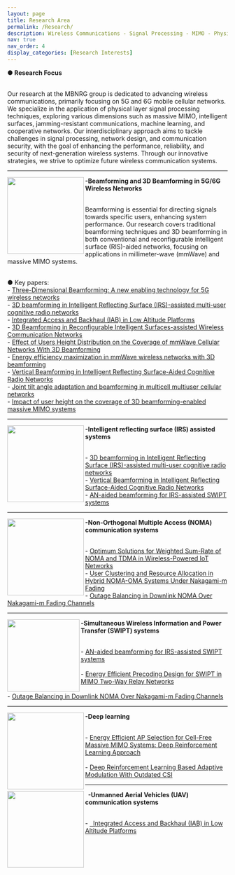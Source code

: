 ```yaml
---
layout: page
title: Research Area
permalink: /Research/
description: Wireless Communications - Signal Processing - MIMO - Physical Layer Security
nav: true
nav_order: 4
display_categories: [Research Interests]
---
```


<p>
  <span>  <p><strong>  &#x25CF; Research Focus </strong></p></span> 
    <br>  Our research at the MBNRG group is dedicated to advancing wireless communications, primarily focusing on 5G and 6G mobile cellular networks. We specialize in the application of physical layer signal processing techniques, exploring various dimensions such as massive MIMO, intelligent surfaces, jamming-resistant communications, machine learning, and cooperative networks. Our interdisciplinary approach aims to tackle challenges in signal processing, network design, and communication security, with the goal of enhancing the performance, reliability, and security of next-generation wireless systems. Through our innovative strategies, we strive to optimize future wireless communication systems.
     </p>
   
  ---


<p>
  <img src="https://github.com/user-attachments/assets/75dfb6f4-241e-4f11-91bb-6fc0e7945fe2" align="left" width="175" height="175"><span>  <p><b> -Beamforming and 3D Beamforming in 5G/6G Wireless Networks </b></p></span> 
  <br>  Beamforming is essential for directing signals towards specific users, enhancing system performance. Our research covers traditional beamforming techniques and 3D beamforming in both conventional and reconfigurable intelligent surface (RIS)-aided networks, focusing on applications in millimeter-wave (mmWave) and massive MIMO systems.
 
  
  <br>  &#x25CF; Key papers:
    <br>   - <span class="ban2"><a href="https://ieeexplore.ieee.org/document/6923530">  Three-Dimensional Beamforming: A new enabling technology for 5G wireless networks </a>
     <br>  - <a href="https://www.sciencedirect.com/science/article/abs/pii/S1874490722002282"> 3D beamforming in Intelligent Reflecting Surface (IRS)-assisted multi-user cognitive radio networks</a>
    <br>  - <a href="https://arxiv.org/abs/2407.15463">  Integrated Access and Backhaul (IAB) in Low Altitude Platforms </a>
    <br>  - <a href="https://ieeexplore.ieee.org/document/9097154">  3D Beamforming in Reconfigurable Intelligent Surfaces-assisted Wireless Communication Networks </a>
    <br>  - <a href="https://ieeexplore.ieee.org/document/8717632">  Effect of Users Height Distribution on the Coverage of mmWave Cellular Networks With 3D Beamforming </a>
    <br>  - <a href="https://ieeexplore.ieee.org/document/8718092">  Energy efficiency maximization in mmWave wireless networks with 3D beamforming </a>
     <br>  - <a href="https://ieeexplore.ieee.org/abstract/document/9447800">  Vertical Beamforming in Intelligent Reflecting Surface-Aided Cognitive Radio Networks </a>
      <br>  - <a href="https://www.sciencedirect.com/science/article/abs/pii/S0045790616311211">  Joint tilt angle adaptation and beamforming in multicell multiuser cellular networks </a>
       <br>  - <a href="https://ieeexplore.ieee.org/document/8292711">  Impact of user height on the coverage of 3D beamforming-enabled massive MIMO systems </a></span>
    </p>
   
  ---
  

<p>
  <img src="https://github.com/user-attachments/assets/9efe5ce6-a2f7-4b5f-a607-c21e25cc71f8" align="left" width="175" height="175"><span>  <p><b> -Intelligent reflecting surface (IRS) assisted systems</b></p></span> 
    <br>  - <span class="ban2"><a href="https://www.sciencedirect.com/science/article/abs/pii/S1874490722002282">  3D beamforming in Intelligent Reflecting Surface (IRS)-assisted multi-user cognitive radio networks</a>
     <br>  - <a href="https://ieeexplore.ieee.org/abstract/document/9447800">  Vertical Beamforming in Intelligent Reflecting Surface-Aided Cognitive Radio Networks</a>
    <br>  - <a href="https://www.sciencedirect.com/science/article/abs/pii/S1874490722001203"> AN-aided beamforming for IRS-assisted SWIPT systems</a></span>
    </p>
   
  ---


<p>
  <img src="https://github.com/user-attachments/assets/ffea63fb-9d9c-4380-a857-f8d5f4734fe6" align="left" width="175" height="175"><span>  <p><b> -Non-Orthogonal Multiple Access (NOMA) communication systems</b></p></span> 
    <br>  - <span class="ban2"><a href="https://ieeexplore.ieee.org/document/10190080">Optimum Solutions for Weighted Sum-Rate of NOMA and TDMA in Wireless-Powered IoT Networks</a>
     <br>  - <a href="https://ieeexplore.ieee.org/abstract/document/9751108">User Clustering and Resource Allocation in Hybrid NOMA-OMA Systems Under Nakagami-m Fading</a>
    <br>  - <a href="https://ieeexplore.ieee.org/abstract/document/9490628/">Outage Balancing in Downlink NOMA Over Nakagami-m Fading Channels</a></span>
   </p>
   
  ---

     
<p>
  <img src="https://github.com/user-attachments/assets/c11ac0a6-c0c5-43f2-98c2-53d811ba37de" align="left" width="165" height="165"><span>  <p><b> -Simultaneous Wireless Information and Power Transfer (SWIPT) systems</b></p></span> 
    <br>  - <span class="ban2"><a href="https://www.sciencedirect.com/science/article/abs/pii/S1874490722001203">AN-aided beamforming for IRS-assisted SWIPT systems</a>
      <br>
     <br>  - <a href="https://ieeexplore.ieee.org/abstract/document/7876801">Energy Efficient Precoding Design for SWIPT in MIMO Two-Way Relay Networks</a>
      <br>
    <br>  - <a href="https://ieeexplore.ieee.org/abstract/document/9490628/">Outage Balancing in Downlink NOMA Over Nakagami-m Fading Channels</a></span>
      </p>
   
  ---


 <p>
  <img src="https://github.com/user-attachments/assets/074e9b77-4c14-497f-9071-576894aec3bb" align="left" width="175" height="175"><span>  <p><b> -Deep learning</b></p></span> 
    <br>  - <span class="ban2"><a href="https://ieeexplore.ieee.org/abstract/document/9849036">Energy Efficient AP Selection for Cell-Free Massive MIMO Systems: Deep Reinforcement Learning Approach</a>
      <br>
     <br>  - <a href="https://ieeexplore.ieee.org/abstract/document/9490648">Deep Reinforcement Learning Based Adaptive Modulation With Outdated CSI</a></span>
   </p>
   
  ---

  
<p>
  <img src="https://github.com/user-attachments/assets/b91fb33d-54fc-4fa2-99c0-2c543ea09ab0" align="left" width="175" height="175"><span>  <p><b> &nbsp; -Unmanned Aerial Vehicles (UAV) communication systems</b></p></span> 
    <br>   - <span class="ban2"><a href="https://ieeexplore.ieee.org/abstract/document/10614380"> &nbsp; Integrated Access and Backhaul (IAB) in Low Altitude Platforms</a>
    <br> 
      <br> 
      <br> 
      <br> 
      <br> 


